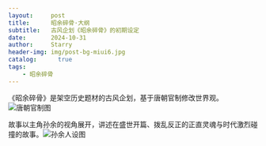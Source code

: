 ```yaml
---
layout:     post
title:      昭余碎骨·大纲
subtitle:   古风企划《昭余碎骨》的初期设定
date:       2024-10-31
author:     Starry
header-img: img/post-bg-miui6.jpg
catalog: 	  true
tags:
    - 昭余碎骨
---
```


《昭余碎骨》是架空历史题材的古风企划，基于唐朝官制修改世界观。![唐朝官制图]({{site.baseurl}}/img-new/唐朝官制.jpg)

故事以主角孙余的视角展开，讲述在盛世开篇、拨乱反正的正直灵魂与时代激烈碰撞的故事。![孙余人设图]({{site.baseurl}}/img-new/主角-孙余.jpg)
